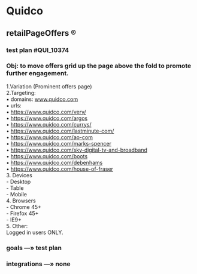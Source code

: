 # Quidco 
## retailPageOffers ®
### test plan #QUI_10374

### Obj: to move offers grid up the page above the fold to promote further engagement.      

1.Variation (Prominent offers page)       
2.Targeting:        
   :black_small_square: domains:  www.quidco.com    
   :black_small_square: urls:     
      •              https://www.quidco.com/very/     
      •              https://www.quidco.com/argos        
      •              https://www.quidco.com/currys/          
      •              https://www.quidco.com/lastminute-com/     
      •              https://www.quidco.com/ao-com      
      •              https://www.quidco.com/marks-spencer     
      •              https://www.quidco.com/sky-digital-tv-and-broadband     
      •              https://www.quidco.com/boots     
      •              https://www.quidco.com/debenhams     
      •              https://www.quidco.com/house-of-fraser      
3. Devices    
    - Desktop    
    - Table   
    - Mobile    
4. Browsers    
    - Chrome 45+    
    - Firefox 45+    
    - IE9+    
5. Other:     
   Logged in users ONLY.     


### goals —» test plan    

### integrations —» none     












            
               
